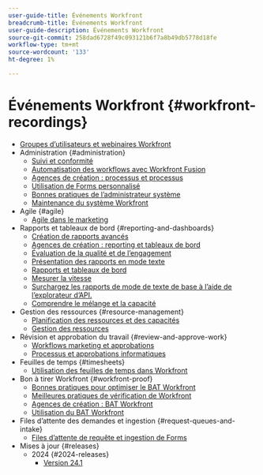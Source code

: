 ```yaml
---
user-guide-title: Événements Workfront
breadcrumb-title: Événements Workfront
user-guide-description: Événements Workfront
source-git-commit: 258dad6728f49c093121b6f7a8b49db5778d18fe
workflow-type: tm+mt
source-wordcount: '133'
ht-degree: 1%

---
```



# Événements Workfront {#workfront-recordings}

+ [Groupes d’utilisateurs et webinaires Workfront](overview.md)
+ Administration {#administration}
   + [Suivi et conformité](user-groups/audit-trails-and-compliance.md)
   + [Automatisation des workflows avec Workfront Fusion](user-groups/automating-workflows-with-workfront-fusion.md)
   + [Agences de création : processus et processus](user-groups/creative-agencies-workflows-and-process.md)
   + [Utilisation de Forms personnalisé](user-groups/leveraging-custom-forms.md)
   + [Bonnes pratiques de l’administrateur système](user-groups/system-admin-best-practices.md)
   + [Maintenance du système Workfront](user-groups/workfront-system-maintenance.md)
+ Agile {#agile}
   + [Agile dans le marketing](user-groups/agile-in-marketing.md)
+ Rapports et tableaux de bord {#reporting-and-dashboards}
   + [Création de rapports avancés](user-groups/advanced-reporting.md)
   + [Agences de création : reporting et tableaux de bord](user-groups/creative-agencies-reporting-and-dashboards.md)
   + [Évaluation de la qualité et de l’engagement](webinars/gauging-quality-and-engagement.md)
   + [Présentation des rapports en mode texte](webinars/introduction-to-text-mode-reporting.md)
   + [Rapports et tableaux de bord](user-groups/reporting-and-dashboards.md)
   + [Mesurer la vitesse](webinars/measuring-velocity.md)
   + [Surchargez les rapports de mode de texte de base à l’aide de l’explorateur d’API.](webinars/supercharge-basic-text-mode-reporting-using-the-api-explorer.md)
   + [Comprendre le mélange et la capacité](webinars/understanding-mix-and-capacity.md)
+ Gestion des ressources {#resource-management}
   + [Planification des ressources et des capacités](user-groups/resource-and-capacity-planning.md)
   + [Gestion des ressources](user-groups/resource-management.md)
+ Révision et approbation du travail {#review-and-approve-work}
   + [Workflows marketing et approbations](user-groups/marketing-workflows-and-approvals.md)
   + [Processus et approbations informatiques](user-groups/it-workflows-and-approvals.md)
+ Feuilles de temps {#timesheets}
   + [Utilisation des feuilles de temps dans Workfront](user-groups/utilizing-timesheets-in-workfront.md)
+ Bon à tirer Workfront {#workfront-proof}
   + [Bonnes pratiques pour optimiser le BAT Workfront](webinars/best-practices-to-maximize-workfront-proof.md)
   + [Meilleures pratiques de vérification de Workfront](webinars/follow-up-to-workfront-proof-best-practices.md)
   + [Agences de création : BAT Workfront](user-groups/creative-agencies-workfront-proof.md)
   + [Utilisation du BAT Workfront](user-groups/leveraging-workfront-proof.md)
+ Files d’attente des demandes et ingestion {#request-queues-and-intake}
   + [Files d’attente de requête et ingestion de Forms](user-groups/request-queues-and-intake-forms.md)
+ Mises à jour {#releases}
   + 2024 {#2024-releases}
      + [Version 24.1](webinars/24-1-release-webinar.md)